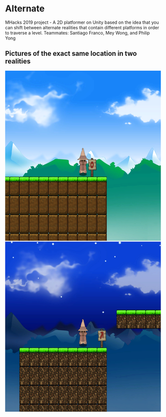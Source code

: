 # Alternate
MHacks 2019 project - A 2D platformer on Unity based on the idea that you can shift between alternate realities that contain different platforms in order to traverse a level. Teammates: Santiago Franco, Mey Wong, and Philip Yong

## Pictures of the exact same location in two realities
<img src="https://github.com/ZovcIfzm/Alternate/blob/master/img/screen1.png" width="1000" height="550">

<img src="https://github.com/ZovcIfzm/Alternate/blob/master/img/screen2.png" width="1000" height="550">